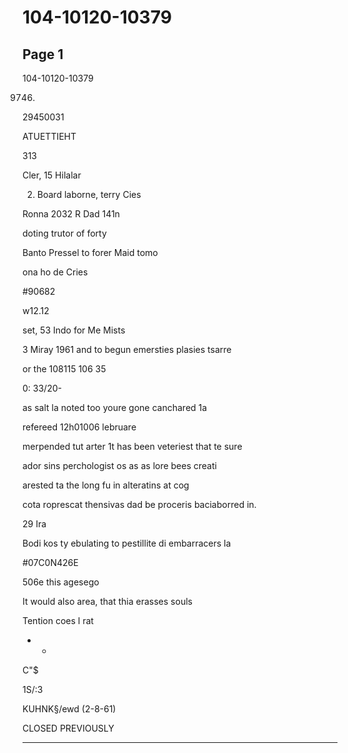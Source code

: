 # 104-10120-10379

## Page 1

104-10120-10379

9746.

29450031

ATUETTIEHT

313

Cler, 15 Hilalar

2. Board laborne, terry Cies

Ronna 2032 R Dad 141n

doting trutor of forty

Banto Pressel to forer Maid tomo

ona ho de Cries

#90682

w12.12

set, 53 Indo for Me Mists

3 Miray 1961 and to begun emersties plasies tsarre

or the 108115 106 35

0: 33/20-

as salt la noted too youre gone canchared 1a

refereed 12h01006 lebruare

merpended tut arter 1t has been veteriest that te sure

ador sins perchologist os as as lore bees creati

arested ta the long fu in alteratins at cog

cota roprescat thensivas dad be proceris baciaborred in.

29 Ira

Bodi kos ty ebulating to pestillite di embarracers la

#07C0N426E

506e this agesego

It would also area, that thia erasses souls

Tention coes l rat

- *

C"$

1S/:3

KUHNK§/ewd (2-8-61)

CLOSED PREVIOUSLY

---

